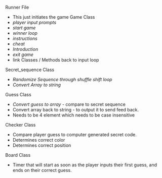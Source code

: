 Runner File
  * This just initiates the game
Game Class
  * *player input prompts*
  * *start game*
  * *winner loop*
  * *instructions*
  * *cheat*  
  * *Introduction*
  * *exit game*
  * link Classes / Methods back to input loop

Secret_sequence Class
  * *Randomize Sequence through shuffle shift loop*
  * *Convert Array to string*

Guess Class
  * *Convert guess to array*  -  compare to secret sequence
  * Convert array back to string - to output it to send feed back.
  * Needs to be 4 element which needs to be case insensitive

Checker Class
  * Compare player guess to computer generated secret code.
  * Determines correct color
  * Determines correct position  

Board Class
  * Timer that will start as soon as the player inputs their first guess, and ends on their correct guess.
